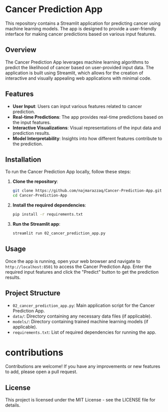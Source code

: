 # Cancer Prediction App

This repository contains a Streamlit application for predicting cancer using machine learning models. The app is designed to provide a user-friendly interface for making cancer predictions based on various input features.

## Overview

The Cancer Prediction App leverages machine learning algorithms to predict the likelihood of cancer based on user-provided input data. The application is built using Streamlit, which allows for the creation of interactive and visually appealing web applications with minimal code.

## Features

- **User Input**: Users can input various features related to cancer prediction.
- **Real-time Predictions**: The app provides real-time predictions based on the input features.
- **Interactive Visualizations**: Visual representations of the input data and prediction results.
- **Model Interpretability**: Insights into how different features contribute to the prediction.

## Installation

To run the Cancer Prediction App locally, follow these steps:

1. **Clone the repository**:
   ```bash
   git clone https://github.com/najmarazzaq/Cancer-Prediction-App.git
   cd Cancer-Prediction-App
   ```

2. **Install the required dependencies**:
   ```bash
   pip install -r requirements.txt
   ```

3. **Run the Streamlit app**:
   ```bash
   streamlit run 02_cancer_prediction_app.py
   ```

## Usage

Once the app is running, open your web browser and navigate to `http://localhost:8501` to access the Cancer Prediction App. Enter the required input features and click the "Predict" button to get the prediction results.

## Project Structure

- `02_cancer_prediction_app.py`: Main application script for the Cancer Prediction App.
- `data/`: Directory containing any necessary data files (if applicable).
- `models/`: Directory containing trained machine learning models (if applicable).
- `requirements.txt`: List of required dependencies for running the app.

# contributions
Contributions are welcome! If you have any improvements or new features to add, please open a pull request.

## License

This project is licensed under the MIT License - see the LICENSE file for details.
